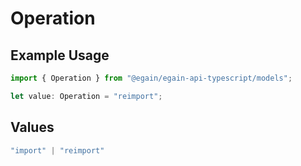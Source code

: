# Operation

## Example Usage

```typescript
import { Operation } from "@egain/egain-api-typescript/models";

let value: Operation = "reimport";
```

## Values

```typescript
"import" | "reimport"
```